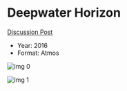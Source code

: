 # Deepwater Horizon

[Discussion Post](https://www.avsforum.com/threads/bass-eq-for-filtered-movies.2995212/post-57334724)

* Year: 2016
* Format: Atmos

![img 0](https://i.imgur.com/7j8kZGY.jpg)

![img 1](https://i.imgur.com/tTPXhjX.jpg)

